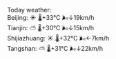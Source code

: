 Today weather:  
Beijing: ☀️ 🌡️+33°C 🌬️↓19km/h  
Tianjin: ⛅️  🌡️+30°C 🌬️↓15km/h  
Shijiazhuang: ☀️ 🌡️+32°C 🌬️←7km/h  
Tangshan: ⛅️  🌡️+31°C 🌬️↓22km/h  
